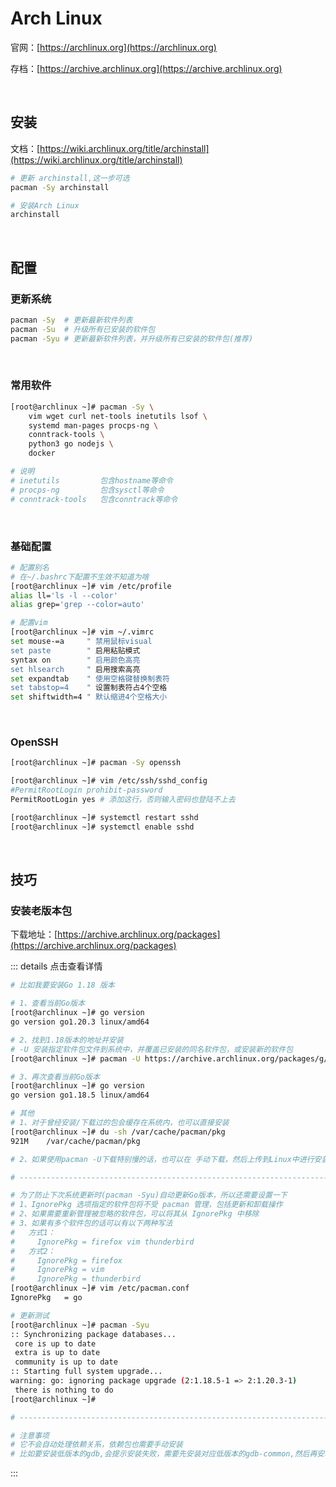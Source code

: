 # Arch Linux

官网：[https://archlinux.org](https://archlinux.org)

存档：[https://archive.archlinux.org](https://archive.archlinux.org)

<br />

## 安装

文档：[https://wiki.archlinux.org/title/archinstall](https://wiki.archlinux.org/title/archinstall)

```bash
# 更新 archinstall,这一步可选
pacman -Sy archinstall

# 安装Arch Linux
archinstall
```

<br />

## 配置

### 更新系统

```bash
pacman -Sy	# 更新最新软件列表
pacman -Su	# 升级所有已安装的软件包
pacman -Syu # 更新最新软件列表，并升级所有已安装的软件包(推荐)
```

<br />

### 常用软件

```bash
[root@archlinux ~]# pacman -Sy \
	vim wget curl net-tools inetutils lsof \
	systemd man-pages procps-ng \
	conntrack-tools \
	python3 go nodejs \
	docker

# 说明
# inetutils         包含hostname等命令
# procps-ng         包含sysctl等命令
# conntrack-tools   包含conntrack等命令
```

<br />

### 基础配置

```bash
# 配置别名
# 在~/.bashrc下配置不生效不知道为啥
[root@archlinux ~]# vim /etc/profile
alias ll='ls -l --color'
alias grep='grep --color=auto'

# 配置vim
[root@archlinux ~]# vim ~/.vimrc
set mouse-=a     " 禁用鼠标visual
set paste        " 启用粘贴模式
syntax on        " 启用颜色高亮
set hlsearch     " 启用搜索高亮
set expandtab    " 使用空格键替换制表符
set tabstop=4    " 设置制表符占4个空格
set shiftwidth=4 " 默认缩进4个空格大小
```

<br />

### OpenSSH

```bash
[root@archlinux ~]# pacman -Sy openssh

[root@archlinux ~]# vim /etc/ssh/sshd_config
#PermitRootLogin prohibit-password
PermitRootLogin yes # 添加这行，否则输入密码也登陆不上去

[root@archlinux ~]# systemctl restart sshd
[root@archlinux ~]# systemctl enable sshd
```

<br />

## 技巧

### 安装老版本包

下载地址：[https://archive.archlinux.org/packages](https://archive.archlinux.org/packages)

::: details 点击查看详情

```bash
# 比如我要安装Go 1.18 版本

# 1、查看当前Go版本
[root@archlinux ~]# go version
go version go1.20.3 linux/amd64

# 2、找到1.18版本的地址并安装
# -U 安装指定软件包文件到系统中，并覆盖已安装的同名软件包，或安装新的软件包
[root@archlinux ~]# pacman -U https://archive.archlinux.org/packages/g/go/go-2%3A1.18.5-1-x86_64.pkg.tar.zst

# 3、再次查看当前Go版本
[root@archlinux ~]# go version
go version go1.18.5 linux/amd64

# 其他
# 1、对于曾经安装/下载过的包会缓存在系统内，也可以直接安装
[root@archlinux ~]# du -sh /var/cache/pacman/pkg
921M    /var/cache/pacman/pkg

# 2、如果使用pacman -U下载特别慢的话，也可以在 手动下载，然后上传到Linux中进行安装

# ------------------------------------------------------------------------------------------------------------

# 为了防止下次系统更新时(pacman -Syu)自动更新Go版本，所以还需要设置一下
# 1、IgnorePkg 选项指定的软件包将不受 pacman 管理，包括更新和卸载操作
# 2、如果需要重新管理被忽略的软件包，可以将其从 IgnorePkg 中移除
# 3、如果有多个软件包的话可以有以下两种写法
#   方式1：
#     IgnorePkg = firefox vim thunderbird
#   方式2：
#     IgnorePkg = firefox
#     IgnorePkg = vim
#     IgnorePkg = thunderbird
[root@archlinux ~]# vim /etc/pacman.conf
IgnorePkg   = go

# 更新测试
[root@archlinux ~]# pacman -Syu
:: Synchronizing package databases...
 core is up to date
 extra is up to date
 community is up to date
:: Starting full system upgrade...
warning: go: ignoring package upgrade (2:1.18.5-1 => 2:1.20.3-1)
 there is nothing to do
[root@archlinux ~]# 

# ------------------------------------------------------------------------------------------------------------

# 注意事项
# 它不会自动处理依赖关系，依赖包也需要手动安装
# 比如要安装低版本的gdb,会提示安装失败，需要先安装对应低版本的gdb-common,然后再安装gdb即可
```

:::
